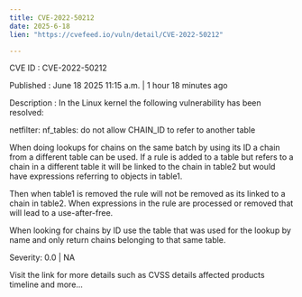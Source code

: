 ```yaml
---
title: CVE-2022-50212
date: 2025-6-18
lien: "https://cvefeed.io/vuln/detail/CVE-2022-50212"

---
```


CVE ID : CVE-2022-50212

Published :  June 18
2025
11:15 a.m. | 1 hour
18 minutes ago

Description : In the Linux kernel
the following vulnerability has been resolved:

netfilter: nf_tables: do not allow CHAIN_ID to refer to another table

When doing lookups for chains on the same batch by using its ID
a chain
from a different table can be used. If a rule is added to a table but
refers to a chain in a different table
it will be linked to the chain in
table2
but would have expressions referring to objects in table1.

Then
when table1 is removed
the rule will not be removed as its linked to
a chain in table2. When expressions in the rule are processed or removed
that will lead to a use-after-free.

When looking for chains by ID
use the table that was used for the lookup
by name
and only return chains belonging to that same table.

Severity: 0.0 | NA

Visit the link for more details
such as CVSS details
affected products
timeline
and more...
